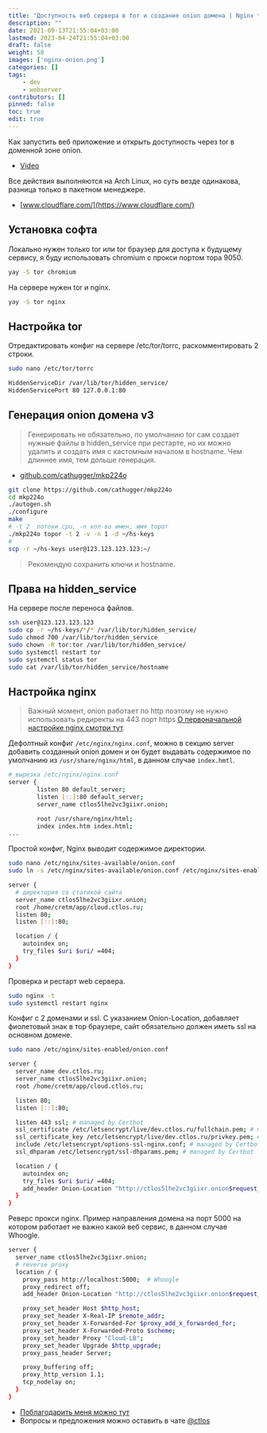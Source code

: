 ```yaml
---
title: "Доступность веб сервера в tor и создание onion домена | Nginx tor onion"
description: ""
date: 2021-09-13T21:55:04+03:00
lastmod: 2023-04-24T21:55:04+03:00
draft: false
weight: 50
images: ['nginx-onion.png']
categories: []
tags:
    - dev
    - webserver
contributors: []
pinned: false
toc: true
edit: true
---
```


Как запустить веб приложение и открыть доступность через tor в доменной зоне onion.

- [Video](https://www.youtube.com/watch?v=1ioGn-2JaiM)

Все действия выполняются на Arch Linux, но суть везде одинакова, разница только в пакетном менеджере.

- [www.cloudflare.com/](https://www.cloudflare.com/)

## Установка софта

Локально нужен только tor или tor браузер для доступа к будущему сервису, я буду использовать chromium с прокси портом тора 9050.

```bash
yay -S tor chromium
```

На сервере нужен tor и nginx.

```bash
yay -S tor nginx
```

## Настройка tor

Отредактировать конфиг на сервере /etc/tor/torrc, раскомментировать 2 строки.

```bash
sudo nano /etc/tor/torrc

HiddenServiceDir /var/lib/tor/hidden_service/
HiddenServicePort 80 127.0.0.1:80
```

## Генерация onion домена v3

> Генерировать не обязательно, по умолчанию tor сам создает нужные файлы в hidden_service при рестарте, но их можно удалить и создать имя с кастомным началом в hostname. Чем длиннее имя, тем дольше генерация.

- [github.com/cathugger/mkp224o](https://github.com/cathugger/mkp224o)

```bash
git clone https://github.com/cathugger/mkp224o
cd mkp224o
./autogen.sh
./configure
make
# -t 2  потоки cpu, -n кол-во имен, имя topor
./mkp224o topor -t 2 -v -n 1 -d ~/hs-keys
#
scp -r ~/hs-keys user@123.123.123.123:~/
```

> Рекомендую сохранить ключи и hostname.

## Права на hidden_service

На сервере после переноса файлов.

```bash
ssh user@123.123.123.123
sudo cp -r ~/hs-keys/*/* /var/lib/tor/hidden_service/
sudo chmod 700 /var/lib/tor/hidden_service
sudo chown -R tor:tor /var/lib/tor/hidden_service/
sudo systemctl restart tor
sudo systemctl status tor
sudo cat /var/lib/tor/hidden_service/hostname
```

## Настройка nginx

> Важный момент, onion работает по http поэтому не нужно использовать редиректы на 443 порт https [О первоначальной настройке nginx смотри тут](/posts/web-server).

Дефолтный конфиг `/etc/nginx/nginx.conf`, можно в секцию server добавить созданный onion домен и он будет выдавать содержимое по умолчанию из `/usr/share/nginx/html`, в данном случае `index.hmtl`.

```bash
# вырезка /etc/nginx/nginx.conf
server {
        listen 80 default_server;
        listen [::]:80 default_server;
        server_name ctlos5lhe2vc3giixr.onion;

        root /usr/share/nginx/html;
        index index.htm index.html;
...
```

Простой конфиг, Nginx выводит содержимое директории.

```bash
sudo nano /etc/nginx/sites-available/onion.conf
sudo ln -s /etc/nginx/sites-available/onion.conf /etc/nginx/sites-enabled
```

```bash
server {
  # директория со статикой сайта
  server_name ctlos5lhe2vc3giixr.onion;
  root /home/cretm/app/cloud.ctlos.ru;
  listen 80;
  listen [::]:80;

  location / {
    autoindex on;
    try_files $uri $uri/ =404;
  }
}
```

Проверка и рестарт web сервера.

```bash
sudo nginx -t
sudo systemctl restart nginx
```

Конфиг с 2 доменами и ssl. С указанием Onion-Location, добавляет фиолетовый знак в тор браузере, сайт обязательно должен иметь ssl на основном домене.

```bash
sudo nano /etc/nginx/sites-enabled/onion.conf
```

```bash
server {
  server_name dev.ctlos.ru;
  server_name ctlos5lhe2vc3giixr.onion;
  root /home/cretm/app/cloud.ctlos.ru;

  listen 80;
  listen [::]:80;

  listen 443 ssl; # managed by Certbot
  ssl_certificate /etc/letsencrypt/live/dev.ctlos.ru/fullchain.pem; # managed by Certbot
  ssl_certificate_key /etc/letsencrypt/live/dev.ctlos.ru/privkey.pem; # managed by Certbot
  include /etc/letsencrypt/options-ssl-nginx.conf; # managed by Certbot
  ssl_dhparam /etc/letsencrypt/ssl-dhparams.pem; # managed by Certbot

  location / {
    autoindex on;
    try_files $uri $uri/ =404;
    add_header Onion-Location "http://ctlos5lhe2vc3giixr.onion$request_uri" always;
  }
}
```

Реверс прокси nginx. Пример направления домена на порт 5000 на котором работает не важно какой веб сервис, в данном случае Whoogle.

```bash
server {
  server_name ctlos5lhe2vc3giixr.onion;
  # reverse proxy
  location / {
    proxy_pass http://localhost:5000;  # Whoogle
    proxy_redirect off;
    add_header Onion-Location "http://ctlos5lhe2vc3giixr.onion$request_uri" always;

    proxy_set_header Host $http_host;
    proxy_set_header X-Real-IP $remote_addr;
    proxy_set_header X-Forwarded-For $proxy_add_x_forwarded_for;
    proxy_set_header X-Forwarded-Proto $scheme;
    proxy_set_header Proxy "Cloud-LB";
    proxy_set_header Upgrade $http_upgrade;
    proxy_pass_header Server;

    proxy_buffering off;
    proxy_http_version 1.1;
    tcp_nodelay on;
  }
}
```

- [Поблагодарить меня можно тут](https://ctlos.github.io/donat/)
- Вопросы и предложения можно оставить в чате [@ctlos](https://telegram.me/ctlos)
